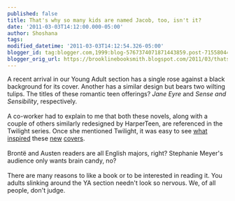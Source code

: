 ```yaml
---
published: false
title: That's why so many kids are named Jacob, too, isn't it?
date: '2011-03-03T14:12:00.000-05:00'
author: Shoshana
tags: 
modified_datetime: '2011-03-03T14:12:54.326-05:00'
blogger_id: tag:blogger.com,1999:blog-5767374071871443859.post-7155804492669571984
blogger_orig_url: https://brooklinebooksmith.blogspot.com/2011/03/thats-why-so-many-kids-are-named-jacob.html
---
```


A recent arrival in our Young Adult section has a single rose against a black background for its cover. Another has a similar design but bears two wilting tulips. The titles of these romantic teen offerings? <i>Jane Eyre</i> and <i>Sense and Sensibility</i>, respectively.<br /><br />A co-worker had to explain to me that both these novels, along with a couple of others similarly redesigned by HarperTeen, are referenced in the Twilight series. Once she mentioned Twilight, it was easy to see <a href="https://www.brooklinebooksmith-shop.com/book/9780316015844">what inspired</a> these <a href="https://www.brooklinebooksmith-shop.com/book/9780062015624">new</a> <a href="https://www.brooklinebooksmith-shop.com/book/9780062015631">covers</a>.<br /><br />Brontë and Austen readers are all English majors, right? Stephanie Meyer's audience only wants brain candy, no?<br /><br />There are many reasons to like a book or to be interested in reading it. You adults slinking around the YA section needn't look so nervous. We, of all people, don't judge.